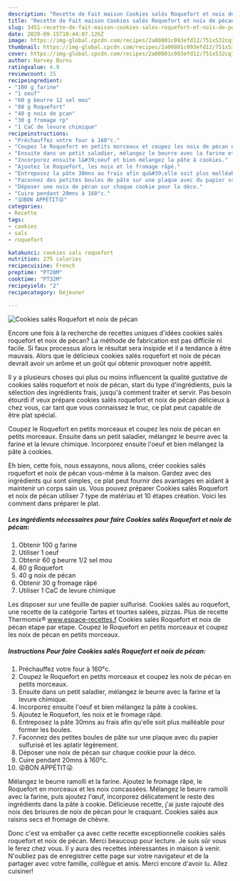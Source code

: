 ```yaml
---
description: "Recette de Fait maison Cookies salés Roquefort et noix de pécan"
title: "Recette de Fait maison Cookies salés Roquefort et noix de pécan"
slug: 3451-recette-de-fait-maison-cookies-sales-roquefort-et-noix-de-pecan
date: 2020-09-15T10:44:07.126Z
image: https://img-global.cpcdn.com/recipes/2a00801c093efd12/751x532cq70/cookies-sales-roquefort-et-noix-de-pecan-photo-principale-de-la-recette.jpg
thumbnail: https://img-global.cpcdn.com/recipes/2a00801c093efd12/751x532cq70/cookies-sales-roquefort-et-noix-de-pecan-photo-principale-de-la-recette.jpg
cover: https://img-global.cpcdn.com/recipes/2a00801c093efd12/751x532cq70/cookies-sales-roquefort-et-noix-de-pecan-photo-principale-de-la-recette.jpg
author: Harvey Burns
ratingvalue: 4.9
reviewcount: 15
recipeingredient:
- "100 g farine"
- "1 oeuf"
- "60 g beurre 12 sel mou"
- "80 g Roquefort"
- "40 g noix de pcan"
- "30 g fromage rp"
- "1 CaC de levure chimique"
recipeinstructions:
- "Préchauffez votre four à 160°c."
- "Coupez le Roquefort en petits morceaux et coupez les noix de pécan en petits morceaux."
- "Ensuite dans un petit saladier, mélangez le beurre avec la farine et la levure chimique."
- "Incorporez ensuite l&#39;oeuf et bien mélangez la pâte à cookies."
- "Ajoutez le Roquefort, les noix et le fromage râpé."
- "Entreposez la pâte 30mns au frais afin qu&#39;elle soit plus malléable pour former les boules."
- "Faconnez des petites boules de pâte sur une plaque avec du papier sulfurisé et les aplatir légèrement."
- "Déposer une noix de pécan sur chaque cookie pour la déco."
- "Cuire pendant 20mns à 160°c."
- "😜BON APPÉTIT😜"
categories:
- Recette
tags:
- cookies
- sals
- roquefort

katakunci: cookies sals roquefort 
nutrition: 275 calories
recipecuisine: French
preptime: "PT20M"
cooktime: "PT32M"
recipeyield: "2"
recipecategory: Déjeuner

---
```



![Cookies salés Roquefort et noix de pécan](https://img-global.cpcdn.com/recipes/2a00801c093efd12/751x532cq70/cookies-sales-roquefort-et-noix-de-pecan-photo-principale-de-la-recette.jpg)

Encore une fois à la recherche de recettes uniques d'idées cookies salés roquefort et noix de pécan? La méthode de fabrication est pas difficile ni facile. Si faux processus alors le résultat sera insipide et il a tendance à être mauvais. Alors que le délicieux cookies salés roquefort et noix de pécan devrait avoir un arôme et un goût qui obtenir provoquer notre appétit.

Il y a plusieurs choses qui plus ou moins influencent la qualité gustative de cookies salés roquefort et noix de pécan, start du type d'ingrédients, puis la sélection des ingrédients frais, jusqu'à comment traiter et servir. Pas besoin étourdi if veux prépare cookies salés roquefort et noix de pécan délicieux à chez vous, car tant que vous connaissez le truc, ce plat peut capable de être plat spécial.

Coupez le Roquefort en petits morceaux et coupez les noix de pécan en petits morceaux. Ensuite dans un petit saladier, mélangez le beurre avec la farine et la levure chimique. Incorporez ensuite l&#39;oeuf et bien mélangez la pâte à cookies.


Eh bien, cette fois, nous essayons, nous allons, créer cookies salés roquefort et noix de pécan vous-même à la maison. Gardez avec des ingrédients qui sont simples, ce plat peut fournir des avantages en aidant à maintenir un corps sain us. Vous pouvez préparer Cookies salés Roquefort et noix de pécan utiliser 7 type de matériau et 10 étapes création. Voici les comment dans préparer le plat.

<!--inarticleads1-->

##### Les ingrédients nécessaires pour faire Cookies salés Roquefort et noix de pécan:

1. Obtenir 100 g farine
1. Utiliser 1 oeuf
1. Obtenir 60 g beurre 1/2 sel mou
1.  80 g Roquefort
1.  40 g noix de pécan
1. Obtenir 30 g fromage râpé
1. Utiliser 1 CaC de levure chimique


Les disposer sur une feuille de papier sulfurisé. Cookies salés au roquefort, une recette de la catégorie Tartes et tourtes salées, pizzas. Plus de recette Thermomix® www.espace-recettes.f Cookies salés Roquefort et noix de pécan etape par etape. Coupez le Roquefort en petits morceaux et coupez les noix de pécan en petits morceaux. 

<!--inarticleads2-->

##### Instructions Pour faire Cookies salés Roquefort et noix de pécan:

1. Préchauffez votre four à 160°c.
1. Coupez le Roquefort en petits morceaux et coupez les noix de pécan en petits morceaux.
1. Ensuite dans un petit saladier, mélangez le beurre avec la farine et la levure chimique.
1. Incorporez ensuite l&#39;oeuf et bien mélangez la pâte à cookies.
1. Ajoutez le Roquefort, les noix et le fromage râpé.
1. Entreposez la pâte 30mns au frais afin qu&#39;elle soit plus malléable pour former les boules.
1. Faconnez des petites boules de pâte sur une plaque avec du papier sulfurisé et les aplatir légèrement.
1. Déposer une noix de pécan sur chaque cookie pour la déco.
1. Cuire pendant 20mns à 160°c.
1. 😜BON APPÉTIT😜


Mélangez le beurre ramolli et la farine. Ajoutez le fromage râpé, le Roquefort en morceaux et les noix concassées. Mélangez le beurre ramolli avec la farine, puis ajoutez l&#39;œuf, incorporez délicatement le reste des ingrédients dans la pâte à cookie. Délicieuse recette, j&#39;ai juste rajouté des noix des brisures de noix de pécan pour le craquant. Cookies salés aux raisins secs et fromage de chèvre. 


Donc c'est va emballer ça avec cette recette exceptionnelle cookies salés roquefort et noix de pécan. Merci beaucoup pour lecture. Je suis sûr vous le ferez chez vous. Il y aura des recettes  intéressantes in maison à venir. N'oubliez pas de enregistrer cette page sur votre navigateur et de la partager avec votre famille, collègue et amis. Merci encore d'avoir lu. Allez cuisiner!
